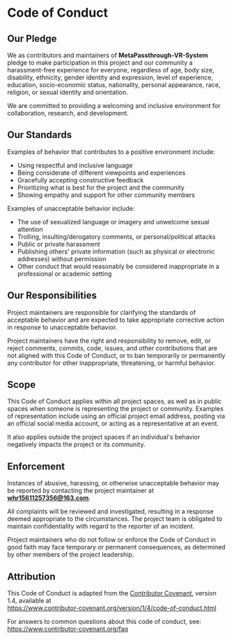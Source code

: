 # Code of Conduct

## Our Pledge

We as contributors and maintainers of **MetaPassthrough-VR-System** pledge to make participation in this project and our community a harassment-free experience for everyone, regardless of age, body size, disability, ethnicity, gender identity and expression, level of experience, education, socio-economic status, nationality, personal appearance, race, religion, or sexual identity and orientation.

We are committed to providing a welcoming and inclusive environment for collaboration, research, and development.

## Our Standards

Examples of behavior that contributes to a positive environment include:

* Using respectful and inclusive language
* Being considerate of different viewpoints and experiences
* Gracefully accepting constructive feedback
* Prioritizing what is best for the project and the community
* Showing empathy and support for other community members

Examples of unacceptable behavior include:

* The use of sexualized language or imagery and unwelcome sexual attention
* Trolling, insulting/derogatory comments, or personal/political attacks
* Public or private harassment
* Publishing others' private information (such as physical or electronic addresses) without permission
* Other conduct that would reasonably be considered inappropriate in a professional or academic setting

## Our Responsibilities

Project maintainers are responsible for clarifying the standards of acceptable behavior and are expected to take appropriate corrective action in response to unacceptable behavior.

Project maintainers have the right and responsibility to remove, edit, or reject comments, commits, code, issues, and other contributions that are not aligned with this Code of Conduct, or to ban temporarily or permanently any contributor for other inappropriate, threatening, or harmful behavior.

## Scope

This Code of Conduct applies within all project spaces, as well as in public spaces when someone is representing the project or community. Examples of representation include using an official project email address, posting via an official social media account, or acting as a representative at an event.

It also applies outside the project spaces if an individual's behavior negatively impacts the project or its community.

## Enforcement

Instances of abusive, harassing, or otherwise unacceptable behavior may be reported by contacting the project maintainer at **whr15611257356@163.com**.  

All complaints will be reviewed and investigated, resulting in a response deemed appropriate to the circumstances. The project team is obligated to maintain confidentiality with regard to the reporter of an incident.

Project maintainers who do not follow or enforce the Code of Conduct in good faith may face temporary or permanent consequences, as determined by other members of the project leadership.

## Attribution

This Code of Conduct is adapted from the [Contributor Covenant][homepage], version 1.4, available at  
<https://www.contributor-covenant.org/version/1/4/code-of-conduct.html>

[homepage]: https://www.contributor-covenant.org

For answers to common questions about this code of conduct, see:  
<https://www.contributor-covenant.org/faq>
